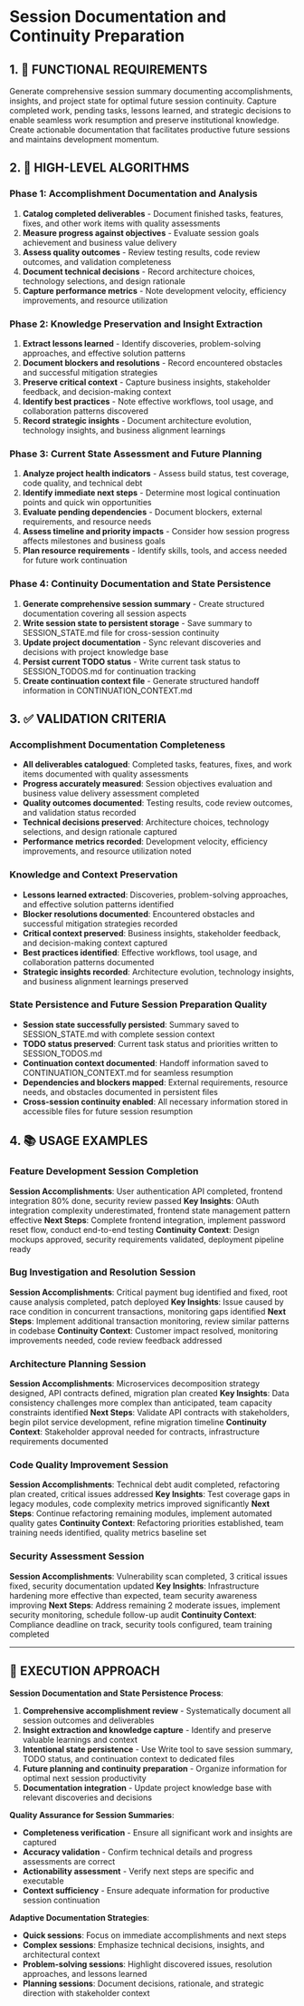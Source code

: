 # Session Documentation and Continuity Preparation

## 1. 🎯 FUNCTIONAL REQUIREMENTS

Generate comprehensive session summary documenting accomplishments, insights, and project state for optimal future session continuity. Capture completed work, pending tasks, lessons learned, and strategic decisions to enable seamless work resumption and preserve institutional knowledge. Create actionable documentation that facilitates productive future sessions and maintains development momentum.

## 2. 🔄 HIGH-LEVEL ALGORITHMS

### Phase 1: Accomplishment Documentation and Analysis
1. **Catalog completed deliverables** - Document finished tasks, features, fixes, and other work items with quality assessments
2. **Measure progress against objectives** - Evaluate session goals achievement and business value delivery
3. **Assess quality outcomes** - Review testing results, code review outcomes, and validation completeness
4. **Document technical decisions** - Record architecture choices, technology selections, and design rationale
5. **Capture performance metrics** - Note development velocity, efficiency improvements, and resource utilization

### Phase 2: Knowledge Preservation and Insight Extraction
1. **Extract lessons learned** - Identify discoveries, problem-solving approaches, and effective solution patterns
2. **Document blockers and resolutions** - Record encountered obstacles and successful mitigation strategies
3. **Preserve critical context** - Capture business insights, stakeholder feedback, and decision-making context
4. **Identify best practices** - Note effective workflows, tool usage, and collaboration patterns discovered
5. **Record strategic insights** - Document architecture evolution, technology insights, and business alignment learnings

### Phase 3: Current State Assessment and Future Planning
1. **Analyze project health indicators** - Assess build status, test coverage, code quality, and technical debt
2. **Identify immediate next steps** - Determine most logical continuation points and quick win opportunities
3. **Evaluate pending dependencies** - Document blockers, external requirements, and resource needs
4. **Assess timeline and priority impacts** - Consider how session progress affects milestones and business goals
5. **Plan resource requirements** - Identify skills, tools, and access needed for future work continuation

### Phase 4: Continuity Documentation and State Persistence
1. **Generate comprehensive session summary** - Create structured documentation covering all session aspects
2. **Write session state to persistent storage** - Save summary to SESSION_STATE.md file for cross-session continuity
3. **Update project documentation** - Sync relevant discoveries and decisions with project knowledge base
4. **Persist current TODO status** - Write current task status to SESSION_TODOS.md for continuation tracking
5. **Create continuation context file** - Generate structured handoff information in CONTINUATION_CONTEXT.md

## 3. ✅ VALIDATION CRITERIA

### Accomplishment Documentation Completeness
- **All deliverables catalogued**: Completed tasks, features, fixes, and work items documented with quality assessments
- **Progress accurately measured**: Session objectives evaluation and business value delivery assessment completed
- **Quality outcomes documented**: Testing results, code review outcomes, and validation status recorded
- **Technical decisions preserved**: Architecture choices, technology selections, and design rationale captured
- **Performance metrics recorded**: Development velocity, efficiency improvements, and resource utilization noted

### Knowledge and Context Preservation
- **Lessons learned extracted**: Discoveries, problem-solving approaches, and effective solution patterns identified
- **Blocker resolutions documented**: Encountered obstacles and successful mitigation strategies recorded
- **Critical context preserved**: Business insights, stakeholder feedback, and decision-making context captured
- **Best practices identified**: Effective workflows, tool usage, and collaboration patterns documented
- **Strategic insights recorded**: Architecture evolution, technology insights, and business alignment learnings preserved

### State Persistence and Future Session Preparation Quality
- **Session state successfully persisted**: Summary saved to SESSION_STATE.md with complete session context
- **TODO status preserved**: Current task status and priorities written to SESSION_TODOS.md
- **Continuation context documented**: Handoff information saved to CONTINUATION_CONTEXT.md for seamless resumption
- **Dependencies and blockers mapped**: External requirements, resource needs, and obstacles documented in persistent files
- **Cross-session continuity enabled**: All necessary information stored in accessible files for future session resumption

## 4. 📚 USAGE EXAMPLES

### Feature Development Session Completion
**Session Accomplishments**: User authentication API completed, frontend integration 80% done, security review passed
**Key Insights**: OAuth integration complexity underestimated, frontend state management pattern effective
**Next Steps**: Complete frontend integration, implement password reset flow, conduct end-to-end testing
**Continuity Context**: Design mockups approved, security requirements validated, deployment pipeline ready

### Bug Investigation and Resolution Session
**Session Accomplishments**: Critical payment bug identified and fixed, root cause analysis completed, patch deployed
**Key Insights**: Issue caused by race condition in concurrent transactions, monitoring gaps identified
**Next Steps**: Implement additional transaction monitoring, review similar patterns in codebase
**Continuity Context**: Customer impact resolved, monitoring improvements needed, code review feedback addressed

### Architecture Planning Session
**Session Accomplishments**: Microservices decomposition strategy designed, API contracts defined, migration plan created
**Key Insights**: Data consistency challenges more complex than anticipated, team capacity constraints identified
**Next Steps**: Validate API contracts with stakeholders, begin pilot service development, refine migration timeline
**Continuity Context**: Stakeholder approval needed for contracts, infrastructure requirements documented

### Code Quality Improvement Session
**Session Accomplishments**: Technical debt audit completed, refactoring plan created, critical issues addressed
**Key Insights**: Test coverage gaps in legacy modules, code complexity metrics improved significantly
**Next Steps**: Continue refactoring remaining modules, implement automated quality gates
**Continuity Context**: Refactoring priorities established, team training needs identified, quality metrics baseline set

### Security Assessment Session
**Session Accomplishments**: Vulnerability scan completed, 3 critical issues fixed, security documentation updated
**Key Insights**: Infrastructure hardening more effective than expected, team security awareness improving
**Next Steps**: Address remaining 2 moderate issues, implement security monitoring, schedule follow-up audit
**Continuity Context**: Compliance deadline on track, security tools configured, team training completed

---

## 🎯 EXECUTION APPROACH

**Session Documentation and State Persistence Process**:
1. **Comprehensive accomplishment review** - Systematically document all session outcomes and deliverables
2. **Insight extraction and knowledge capture** - Identify and preserve valuable learnings and context
3. **Intentional state persistence** - Use Write tool to save session summary, TODO status, and continuation context to dedicated files
4. **Future planning and continuity preparation** - Organize information for optimal next session productivity
5. **Documentation integration** - Update project knowledge base with relevant discoveries and decisions

**Quality Assurance for Session Summaries**:
- **Completeness verification** - Ensure all significant work and insights are captured
- **Accuracy validation** - Confirm technical details and progress assessments are correct
- **Actionability assessment** - Verify next steps are specific and executable
- **Context sufficiency** - Ensure adequate information for productive session continuation

**Adaptive Documentation Strategies**:
- **Quick sessions**: Focus on immediate accomplishments and next steps
- **Complex sessions**: Emphasize technical decisions, insights, and architectural context
- **Problem-solving sessions**: Highlight discovered issues, resolution approaches, and lessons learned
- **Planning sessions**: Document decisions, rationale, and strategic direction with stakeholder context